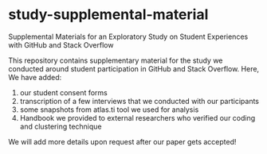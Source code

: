 # study-supplemental-material
Supplemental Materials for an Exploratory Study on Student Experiences with GitHub and Stack Overflow

This repository contains supplementary material for the study we conducted around student participation in GitHub and Stack Overflow. 
Here, We have added:
1. our student consent forms
2. transcription of a few interviews that we conducted with our participants
3. some snapshots from atlas.ti tool we used for analysis
4. Handbook we provided to external researchers who verified our coding and clustering technique

We will add more details upon request after our paper gets accepted!
